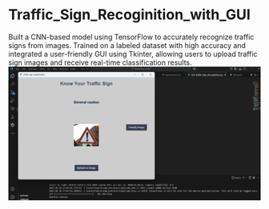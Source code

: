 # Traffic_Sign_Recoginition_with_GUI
Built a CNN-based model using TensorFlow to accurately recognize traffic signs from images. Trained on a labeled dataset with high accuracy and integrated a user-friendly GUI using Tkinter, allowing users to upload traffic sign images and receive real-time classification results.
![Alt text](./assets/traffic_sign.png)
